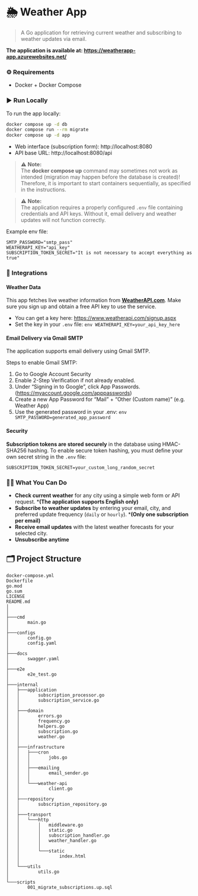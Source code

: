 # 🌦 Weather App
> A Go application for retrieving current weather and subscribing to weather updates via email.

**The application is available at: https://weatherapp-app.azurewebsites.net/**

### ⚙️ Requirements

- Docker + Docker Compose

### ▶️ Run Locally
To run the app locally:
```bash
docker compose up -d db
docker compose run --rm migrate
docker compose up -d app
```
- Web interface (subscription form): http://localhost:8080
- API base URL: http://localhost:8080/api

> ⚠️ **Note:**  
> The **docker compose up** command may sometimes not work as intended (migration may happen before the database is created)! Therefore, it is important to start containers sequentially, as specified in the instructions.

> ⚠️ **Note:**  
> The application requires a properly configured `.env` file containing credentials and API keys. Without it, email delivery and weather updates will not function correctly.

Example env file:
```env
SMTP_PASSWORD="smtp_pass"
WEATHERAPI_KEY="api_key"
SUBSCRIPTION_TOKEN_SECRET="It is not necessary to accept everything as true"
```


### 📡 Integrations
####  Weather Data
This app fetches live weather information from **[WeatherAPI.com](https://www.weatherapi.com/)**. Make sure you sign up and obtain a free API key to use the service.


- You can get a key here: https://www.weatherapi.com/signup.aspx
- Set the key in your `.env` file:
          ```env
          WEATHERAPI_KEY=your_api_key_here
          ```

#### Email Delivery via Gmail SMTP
The application supports email delivery using Gmail SMTP.

Steps to enable Gmail SMTP:
1. Go to Google Account Security
2. Enable 2-Step Verification if not already enabled.
3. Under “Signing in to Google”, click App Passwords. (https://myaccount.google.com/apppasswords)
4. Create a new App Password for “Mail” + “Other (Custom name)” (e.g. Weather App)
5. Use the generated password in your .env:
        ```env
        SMTP_PASSWORD=generated_app_password
        ```
#### Security
**Subscription tokens are stored securely** in the database using HMAC-SHA256 hashing. To enable secure token hashing, you must define your own secret string in the `.env` file:
```env
SUBSCRIPTION_TOKEN_SECRET=your_custom_long_random_secret
```

### 🧑‍💼 What You Can Do

- **Check current weather** for any city using a simple web form or API request. ***(The application supports English only)**
- **Subscribe to weather updates** by entering your email, city, and preferred update frequency (`daily` or `hourly`). ***(Only one subscription per email)**
- **Receive email updates** with the latest weather forecasts for your selected city.
- **Unsubscribe anytime**

## 🗂 Project Structure
```
docker-compose.yml
Dockerfile
go.mod
go.sum
LICENSE
README.md
│
│
├───cmd
│       main.go
│
├───configs
│       config.go
│       config.yaml
│
├───docs
│       swagger.yaml
│
├───e2e
│       e2e_test.go
│
├───internal
│   ├───application
│   │       subscription_processor.go
│   │       subscription_service.go
│   │
│   ├───domain
│   │       errors.go
│   │       frequency.go
│   │       helpers.go
│   │       subscription.go
│   │       weather.go
│   │
│   ├───infrastructure
│   │   ├───cron
│   │   │       jobs.go
│   │   │
│   │   ├───emailing
│   │   │       email_sender.go
│   │   │
│   │   └───weather-api
│   │           client.go
│   │
│   ├───repository
│   │       subscription_repository.go
│   │
│   ├───transport
│   │   └───http
│   │       │   middleware.go
│   │       │   static.go
│   │       │   subscription_handler.go
│   │       │   weather_handler.go
│   │       │
│   │       └───static
│   │               index.html
│   │
│   └───utils
│           utils.go
│
└───scripts
        001_migrate_subscriptions.up.sql
```
